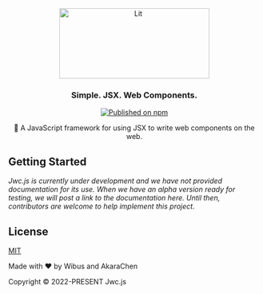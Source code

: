 <div align="center">
<picture>
  <source media="(prefers-color-scheme: dark)" srcset="https://user-images.githubusercontent.com/62133302/208357316-567ae5f8-782e-4e87-aab5-02b5d1c97aef.png" alt="Jwc" width="300" height="141">
  </source>
  <source media="(prefers-color-scheme: light)" srcset="https://user-images.githubusercontent.com/62133302/208357211-ae555dd9-b812-46b4-84d0-5d30bae30efa.png" alt="Jwc" width="300" height="141">
  </source>
  <img src="./packages/lit/logo.svg" alt="Lit" width="300" height="141">
</picture>

### Simple. JSX. Web Components.

[![Published on npm](https://img.shields.io/npm/v/jwcjs.svg?logo=npm)](https://www.npmjs.com/package/jwcjs)

🎨 A JavaScript framework for using JSX to write web components on the web.

</div>

## Getting Started

*Jwc.js is currently under development and we have not provided documentation for its use. When we have an alpha version ready for testing, we will post a link to the documentation here. Until then, contributors are welcome to help implement this project.*

## License

[MIT](https://opensource.org/licenses/MIT)

Made with ❤️ by Wibus and AkaraChen

Copyright © 2022-PRESENT Jwc.js
